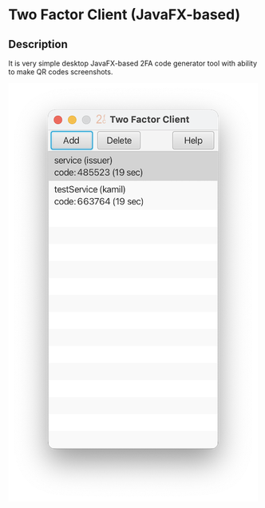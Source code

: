 # Two Factor Client (JavaFX-based)

## Description
It is very simple desktop JavaFX-based 2FA code generator tool with ability to make QR codes screenshots.

![screenshot](https://github.com/kamilszewc/two-factor-client/raw/main/pictures/screenshot.png)

